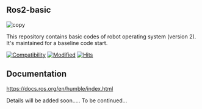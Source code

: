 
##  Ros2-basic
![copy](https://www.freshconsulting.com/wp-content/uploads/fly-images/33744/ROS-2_logo-1024x1024.png)
 
 This repository contains basic codes of robot operating system (version 2). It's maintained for a baseline code start.

[![Compatibility](https://img.shields.io/badge/python-3.12-brightgreen.svg)](https://www.python.org/)
[![Modified](https://img.shields.io/badge/Coverage-working-red)](ros2-basic)
[![Hits](https://hits.sh/github.com/Onnesok/ros2-basic.svg)](https://hits.sh/github.com/Onnesok/ros2-basic/)

## Documentation
https://docs.ros.org/en/humble/index.html

Details will be added soon.....
To be continued...
